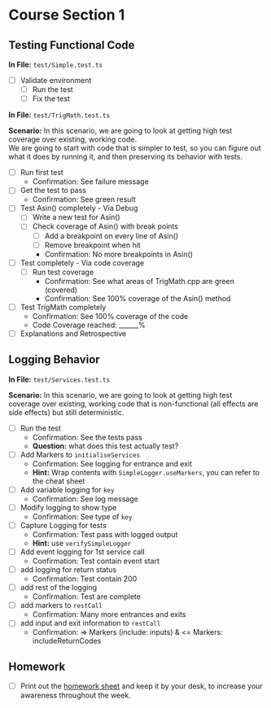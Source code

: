 # Course Section 1

## Testing Functional Code

**In File:** `test/Simple.test.ts`

* [ ] Validate environment
  * [ ] Run the test
  * [ ] Fix the test

**In File:** `test/TrigMath.test.ts`

**Scenario:** In this scenario, we are going to look at getting high test coverage over existing, working code.  
We are going to start with code that is simpler to test, so you can figure out what it does by running it, and then preserving its behavior with tests.

* [ ] Run first test
  * Confirmation: See failure message
* [ ] Get the test to pass
  * Confirmation: See green result
* [ ] Test Asin() completely - Via Debug
  * [ ] Write a new test for Asin()
  * [ ] Check coverage of Asin() with break points
    * [ ] Add a breakpoint on every line of Asin()
    * [ ] Remove breakpoint when hit
    * Confirmation: No more breakpoints in Asin()
* [ ] Test completely - Via code coverage
  * [ ] Run test coverage
     * Confirmation: See what areas of TrigMath.cpp are green (covered)
     * Confirmation: See 100% coverage of the Asin() method
* [ ] Test TrigMath completely
  * Confirmation: See 100% coverage of the code
  * Code Coverage reached: ______%
* [ ] Explanations and Retrospective

## Logging Behavior
**In File:** `test/Services.test.ts`

**Scenario:** In this scenario, we are going to look at getting high test coverage over existing,
working code that is non-functional (all effects are side effects) but still deterministic.

* [ ] Run the test
  * Confirmation: See the tests pass
  * **Question:** what does this test actually test?
* [ ] Add Markers to `initialiseServices`
  * Confirmation: See logging for entrance and exit
  * **Hint:** Wrap contents with `SimpleLogger.useMarkers`, you can refer to the cheat sheet
* [ ] Add variable logging for `key`
  * Confirmation: See log message
* [ ] Modify logging to show type
  * Confirmation: See type of `key`
* [ ] Capture Logging for tests
  * Confirmation: Test pass with logged output
  * **Hint:** use `verifySimpleLogger`
* [ ] Add event logging for 1st service call
  * Confirmation: Test contain event start
* [ ] add logging for return status
  * Confirmation: Test contain 200
* [ ] add rest of the logging
  * Confirmation: Test are complete
* [ ] add markers to `restCall`
  * Confirmation: Many more entrances and exits
* [ ] add input and exit information to `restCall`
  * Confirmation: => Markers (include: inputs)  & <= Markers: includeReturnCodes

## Homework

* [ ] Print out the [homework sheet](https://github.com/LearnWithLlew/TestingLegacyCodeCourse.ts/raw/main/Resources/Slides/Homework_1.pdf) and keep it by your desk, to increase your awareness throughout the week.

